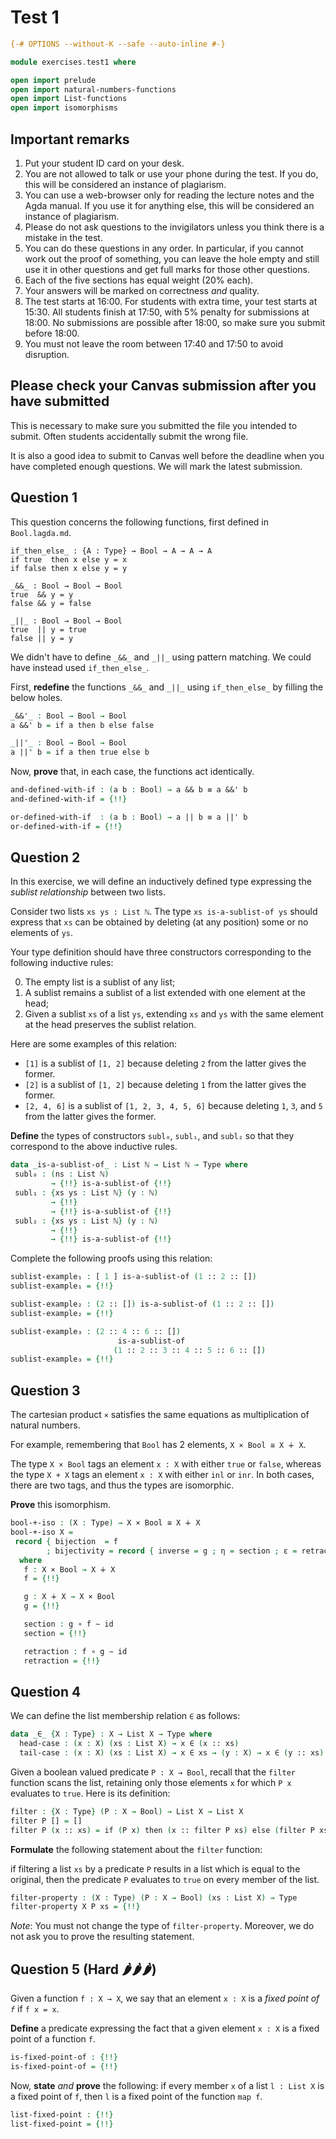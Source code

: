 # Test 1

```agda
{-# OPTIONS --without-K --safe --auto-inline #-}

module exercises.test1 where

open import prelude
open import natural-numbers-functions
open import List-functions
open import isomorphisms
```

## Important remarks
1. Put your student ID card on your desk.
1. You are not allowed to talk or use your phone during the test. If you do,
this will be considered an instance of plagiarism.
1. You can use a web-browser only for reading the lecture notes and the Agda
manual. If you use it for anything else, this will be considered an instance
of plagiarism.
1. Please do not ask questions to the invigilators unless you think there is a
mistake in the test.
1. You can do these questions in any order. In particular, if you cannot work
out the proof of something, you can leave the hole empty and still use it in
other questions and get full marks for those other questions.
1. Each of the five sections has equal weight (20% each).
1. Your answers will be marked on correctness *and* quality.
1. The test starts at 16:00. For students with extra time, your test starts at 15:30.
All students finish at 17:50, with 5% penalty for submissions at 18:00. No submissions are possible after 18:00, so make sure you submit before 18:00.
1. You must not leave the room between 17:40 and 17:50 to avoid disruption.

## Please check your Canvas submission after you have submitted

This is necessary to make sure you submitted the file you intended to submit. Often students accidentally submit the wrong file.

It is also a good idea to submit to Canvas well before the deadline when you have completed enough questions. We will mark the latest submission.

## Question 1

This question concerns the following functions, first defined in `Bool.lagda.md`.

```agdacode
if_then_else_ : {A : Type} → Bool → A → A → A
if true  then x else y = x
if false then x else y = y

_&&_ : Bool → Bool → Bool
true  && y = y
false && y = false

_||_ : Bool → Bool → Bool
true  || y = true
false || y = y
```

We didn't have to define `_&&_` and `_||_` using pattern matching.
We could have instead used `if_then_else_`.

First, **redefine** the functions `_&&_` and `_||_` using `if_then_else_` by filling the below holes.

```agda
_&&'_ : Bool → Bool → Bool
a &&' b = if a then b else false

_||'_ : Bool → Bool → Bool
a ||' b = if a then true else b
```

Now, **prove** that, in each case, the functions act identically.

```agda
and-defined-with-if : (a b : Bool) → a && b ≡ a &&' b
and-defined-with-if = {!!} 

or-defined-with-if  : (a b : Bool) → a || b ≡ a ||' b
or-defined-with-if = {!!} 
```

## Question 2

In this exercise, we will define an inductively defined type expressing the
_sublist relationship_ between two lists.

Consider two lists `xs ys : List ℕ`. The type `xs is-a-sublist-of ys` should
express that `xs` can be obtained by deleting (at any position) some or no
elements of `ys`.

Your type definition should have three constructors corresponding
to the following inductive rules:

0. The empty list is a sublist of any list;
1. A sublist remains a sublist of a list extended with one element at the head;
2. Given a sublist `xs` of a list `ys`, extending `xs` and `ys` with the same
   element at the head preserves the sublist relation.

Here are some examples of this relation:

- `[1]` is a sublist of `[1, 2]` because deleting `2` from the latter gives
  the former.
- `[2]` is a sublist of `[1, 2]` because deleting `1` from the latter gives
  the former.
- `[2, 4, 6]` is a sublist of `[1, 2, 3, 4, 5, 6]` because deleting `1`,
  `3`, and `5` from the latter gives the former.

**Define** the types of constructors `subl₀`, `subl₁`, and `subl₂` so that
they correspond to the above inductive rules.

```agda
data _is-a-sublist-of_ : List ℕ → List ℕ → Type where
 subl₀ : (ns : List ℕ)
         → {!!} is-a-sublist-of {!!}
 subl₁ : {xs ys : List ℕ} (y : ℕ)
         → {!!}
         → {!!} is-a-sublist-of {!!}
 subl₂ : {xs ys : List ℕ} (y : ℕ)
         → {!!}
         → {!!} is-a-sublist-of {!!}
```

Complete the following proofs using this relation:

```agda
sublist-example₁ : [ 1 ] is-a-sublist-of (1 :: 2 :: [])
sublist-example₁ = {!!}

sublist-example₂ : (2 :: []) is-a-sublist-of (1 :: 2 :: [])
sublist-example₂ = {!!}

sublist-example₃ : (2 :: 4 :: 6 :: [])
                        is-a-sublist-of
                       (1 :: 2 :: 3 :: 4 :: 5 :: 6 :: [])
sublist-example₃ = {!!}
```

## Question 3

The cartesian product `×` satisfies the same equations as multiplication of
natural numbers.

For example, remembering that `Bool` has 2 elements, `X × Bool ≅ X ∔ X`.

The type `X × Bool` tags an element `x : X` with either `true` or `false`,
whereas the type `X + X` tags an element `x : X` with either `inl` or `inr`.
In both cases, there are two tags, and thus the types are isomorphic.

**Prove** this isomorphism.

```agda
bool-+-iso : (X : Type) → X × Bool ≅ X ∔ X
bool-+-iso X =
 record { bijection  = f
        ; bijectivity = record { inverse = g ; η = section ; ε = retraction } }
  where
   f : X × Bool → X ∔ X
   f = {!!} 

   g : X ∔ X → X × Bool
   g = {!!} 

   section : g ∘ f ∼ id
   section = {!!}

   retraction : f ∘ g ∼ id
   retraction = {!!} 
```

## Question 4 

We can define the list membership relation `∈` as follows:

```agda
data _∈_ {X : Type} : X → List X → Type where
  head-case : (x : X) (xs : List X) → x ∈ (x :: xs)
  tail-case : (x : X) (xs : List X) → x ∈ xs → (y : X) → x ∈ (y :: xs)
```

Given a boolean valued predicate `P : X → Bool`, recall that the
`filter` function scans the list, retaining only those elements `x`
for which `P x` evaluates to `true`.  Here is its definition:

```agda
filter : {X : Type} (P : X → Bool) → List X → List X
filter P [] = []
filter P (x :: xs) = if (P x) then (x :: filter P xs) else (filter P xs)
```

**Formulate** the following statement about the `filter` function:

if filtering a list `xs` by a predicate `P` results in a list which is
equal to the original, then the predicate `P` evaluates to `true` on
every member of the list.


```agda
filter-property : (X : Type) (P : X → Bool) (xs : List X) → Type
filter-property X P xs = {!!}
```

*Note*: You must not change the type of `filter-property`.  Moreover,
 we do not ask you to prove the resulting statement.

## Question 5 (Hard 🌶🌶🌶) 

Given a function `f : X → X`, we say that an element `x : X` is a 
*fixed point of `f`* if `f x = x`. 

**Define** a predicate expressing the fact that a given element `x : X`
is a fixed point of a function `f`.

```agda
is-fixed-point-of : {!!}
is-fixed-point-of = {!!} 
```
Now, **state** *and* **prove** the following: if every member `x` of
a list `l : List X` is a fixed point of `f`, then `l` is a fixed point
of the function `map f`.

```agda
list-fixed-point : {!!}
list-fixed-point = {!!} 
```
